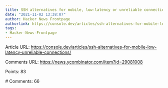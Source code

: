 ```yaml
---
title: SSH alternatives for mobile, low-latency or unreliable connections
date: "2021-11-02 13:38:07"
author: Hacker News Frontpage
authorlink: https://console.dev/articles/ssh-alternatives-for-mobile-low-latency-unreliable-connections/
tags:
- Hacker-News-Frontpage
---
```


<p>Article URL: <a href="https://console.dev/articles/ssh-alternatives-for-mobile-low-latency-unreliable-connections/">https://console.dev/articles/ssh-alternatives-for-mobile-low-latency-unreliable-connections/</a></p>
<p>Comments URL: <a href="https://news.ycombinator.com/item?id=29081008">https://news.ycombinator.com/item?id=29081008</a></p>
<p>Points: 83</p>
<p># Comments: 66</p>

